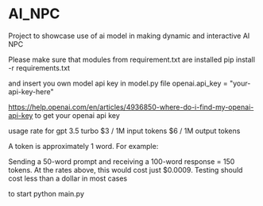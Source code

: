 # AI_NPC
Project to showcase use of ai model in making dynamic and interactive AI NPC

Please make sure that modules from requirement.txt are installed
pip install -r requirements.txt

and insert you own model api key in model.py file
openai.api_key = "your-api-key-here"

https://help.openai.com/en/articles/4936850-where-do-i-find-my-openai-api-key to get your openai api key

usage rate for gpt 3.5 turbo
$3 / 1M input tokens
$6 / 1M output tokens

A token is approximately 1 word. For example:

Sending a 50-word prompt and receiving a 100-word response = 150 tokens.
At the rates above, this would cost just $0.0009.
Testing should cost less than a dollar in most cases

to start
python main.py

